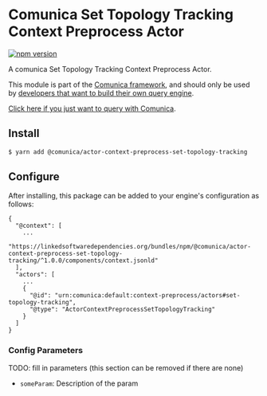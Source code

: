 # Comunica Set Topology Tracking Context Preprocess Actor

[![npm version](https://badge.fury.io/js/%40comunica%2Factor-context-preprocess-set-topology-tracking.svg)](https://www.npmjs.com/package/@comunica/actor-context-preprocess-set-topology-tracking)

A comunica Set Topology Tracking Context Preprocess Actor.

This module is part of the [Comunica framework](https://github.com/comunica/comunica),
and should only be used by [developers that want to build their own query engine](https://comunica.dev/docs/modify/).

[Click here if you just want to query with Comunica](https://comunica.dev/docs/query/).

## Install

```bash
$ yarn add @comunica/actor-context-preprocess-set-topology-tracking
```

## Configure

After installing, this package can be added to your engine's configuration as follows:
```text
{
  "@context": [
    ...
    "https://linkedsoftwaredependencies.org/bundles/npm/@comunica/actor-context-preprocess-set-topology-tracking/^1.0.0/components/context.jsonld"
  ],
  "actors": [
    ...
    {
      "@id": "urn:comunica:default:context-preprocess/actors#set-topology-tracking",
      "@type": "ActorContextPreprocessSetTopologyTracking"
    }
  ]
}
```

### Config Parameters

TODO: fill in parameters (this section can be removed if there are none)

* `someParam`: Description of the param
